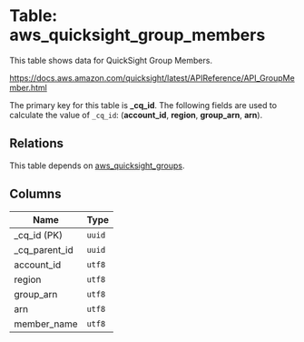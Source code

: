 # Table: aws_quicksight_group_members

This table shows data for QuickSight Group Members.

https://docs.aws.amazon.com/quicksight/latest/APIReference/API_GroupMember.html

The primary key for this table is **_cq_id**.
The following fields are used to calculate the value of `_cq_id`: (**account_id**, **region**, **group_arn**, **arn**).
## Relations

This table depends on [aws_quicksight_groups](aws_quicksight_groups.md).

## Columns

| Name          | Type          |
| ------------- | ------------- |
|_cq_id (PK)|`uuid`|
|_cq_parent_id|`uuid`|
|account_id|`utf8`|
|region|`utf8`|
|group_arn|`utf8`|
|arn|`utf8`|
|member_name|`utf8`|